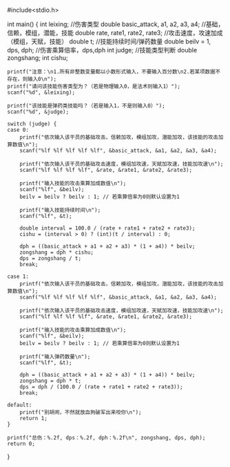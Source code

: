 #include<stdio.h>

int main() {
	int leixing; //伤害类型
	double basic_attack, a1, a2, a3, a4; //基础，信赖，模组，潜能，技能
	double rate, rate1, rate2, rate3; //攻击速度，攻速加成（模组，天赋，技能）
	double t; //技能持续时间/弹药数量
	double beilv = 1, dps, dph; //伤害乘算倍率，dps,dph
	int judge; //技能类型判断
	double zongshang;
	int cishu;

	printf("注意：\n1.所有非整数变量都以小数形式输入，不要输入百分数\n2.若某项数据不存在，则输入0\n");
	printf("请问该技能伤害类型为？（若是物理输入0，是法术则输入1）");
	scanf("%d", &leixing);

	printf("该技能是弹药类技能吗？（若是输入1，不是则输入0）");
	scanf("%d", &judge);

	switch (judge) {
	case 0:
		printf("依次输入该干员的基础攻击，信赖加攻，模组加攻，潜能加攻，该技能的攻击加算数值\n");
		scanf("%lf %lf %lf %lf %lf", &basic_attack, &a1, &a2, &a3, &a4);

		printf("依次输入该干员的基础攻击速度，模组加攻速，天赋加攻速，技能加攻速\n");
		scanf("%lf %lf %lf %lf", &rate, &rate1, &rate2, &rate3);

		printf("输入技能的攻击乘算加成数值\n");
		scanf("%lf", &beilv);
		beilv = beilv ? beilv : 1; // 若乘算倍率为0则默认设置为1

		printf("输入技能持续时间\n");
		scanf("%lf", &t);

		double interval = 100.0 / (rate + rate1 + rate2 + rate3);
		cishu = (interval > 0) ? (int)(t / interval) : 0;

		dph = ((basic_attack + a1 + a2 + a3) * (1 + a4)) * beilv;
		zongshang = dph * cishu;
		dps = zongshang / t;
		break;

	case 1:
		printf("依次输入该干员的基础攻击，信赖加攻，模组加攻，潜能加攻，该技能的攻击加算数值\n");
		scanf("%lf %lf %lf %lf %lf", &basic_attack, &a1, &a2, &a3, &a4);

		printf("依次输入该干员的基础攻击速度，模组加攻速，天赋加攻速，技能加攻速\n");
		scanf("%lf %lf %lf %lf", &rate, &rate1, &rate2, &rate3);

		printf("输入技能的攻击乘算加成数值\n");
		scanf("%lf", &beilv);
		beilv = beilv ? beilv : 1; // 若乘算倍率为0则默认设置为1

		printf("输入弹药数量\n");
		scanf("%lf", &t);

		dph = ((basic_attack + a1 + a2 + a3) * (1 + a4)) * beilv;
		zongshang = dph * t;
		dps = dph / (100.0 / (rate + rate1 + rate2 + rate3));
		break;

	default:
		printf("别胡闹，不然就放血狗破军出来咬你\n");
		return 1;
	}

	printf("总伤：%.2f, dps：%.2f, dph：%.2f\n", zongshang, dps, dph);
	return 0;
}

